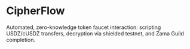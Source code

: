 # CipherFlow
Automated, zero-knowledge token faucet interaction: scripting USDZ/cUSDZ transfers, decryption via shielded testnet, and Zama Guild completion.
